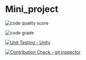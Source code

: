 # Mini_project

![code quality score](https://www.code-inspector.com/project/24891/score/svg)



![code grade](https://www.code-inspector.com/project/24891/status/svg)

[![Unit Testing - Unity](https://github.com/sherisumanthreddy/SHERI-SUMANTHREDDY-314316-STEPIN/actions/workflows/unity.yml/badge.svg)](https://github.com/sherisumanthreddy/SHERI-SUMANTHREDDY-314316-STEPIN/actions/workflows/unity.yml)

[![Contribution Check - git inspector](https://github.com/sherisumanthreddy/SHERI-SUMANTHREDDY-314316-STEPIN/workflows/gitinspector.yml/badge.svg)](https://github.com/sherisumanthreddy/SHERI-SUMANTHREDDY-314316-STEPIN/actions/workflows/gitinspector.yml)





